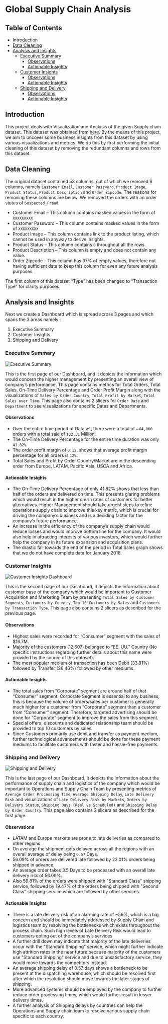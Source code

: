 # Global Supply Chain Analysis

## Table of Contents

- [Introduction](#introduction)
- [Data Cleaning](#data-cleaning)
- [Analysis and Insights](#analysis-and-insights)
  - [Executive Summary](#executive-summary)
    - [Observations](#observations)
    - [Actionable Insights](#actionable-insights)
  - [Customer Insights](#customer-insights)
    - [Observations](#observations-1)
    - [Actionable Insights](#actionable-insights-1)
  - [Shipping and Delivery](#shipping-and-delivery)
    - [Observations](#observations-2)
    - [Actionable Insights](#actionable-insights-2)

## Introduction
This project deals with Visualization and Analysis of the given Supply chain dataset. This dataset was obtained from [here](https://data.mendeley.com/datasets/8gx2fvg2k6/5/files/29dc7b05-dda6-4834-8354-5b5cc44430df). By the means of this project, we aim to uncover some business insights from this dataset by using various visualizations and metrics. We do this by first performing the initial cleaning of this dataset by removing the redundant columns and rows from this dataset.

## Data Cleaning
The original dataset contained 53 columns, out of which we removed 6 columns, namely `Customer Email`, `Customer Password`, `Product Image`, `Product Status`, `Product Description` and `Order Zipcode`. The reasons for removing these columns are below. We removed the orders with an order status of `Suspected_Fraud`.
- Customer Email – This column contains masked values in the form of `XXXXXXXXX`
- Customer Password – This column contains masked values in the form of `XXXXXXXXX`
- Product Image – This column contains link to the product listing, which cannot be used in anyway to derive insights.
- Product Status – This column contains `0` throughout all the rows.
- Product Description – This column is empty and does not contain any value. 
- Order Zipcode – This column has 97% of empty values, therefore not having sufficient data to keep this column for even any future analysis purposes.

The first column of this dataset “Type” has been changed to “Transaction Type” for clarity purposes. 

## Analysis and Insights
Next we create a Dashboard which is spread across 3 pages and which spans the 3 areas namely :  
1.	Executive Summary 
2.	Customer Insights
3.	Shipping and Delivery

### Executive Summary

![Executive Summary](https://github.com/VipulSharma95/Portfolio_Projects/blob/main/Global%20Supply%20Chain%20Power%20BI/Supply%20Chain%20Power%20BI_Page1.jpg)


This is the first page of our Dashboard, and it depicts the information which would concern the higher management by presenting an overall view of company’s performance. This page contains metrics for Total Orders, Total Sales, On-Time Delivery Percentage and Order Profit Margin along with the visualizations of `Sales by Order Country`, `Total Profit by Market`, `Total Sales over Time`. This page also contains 2 slicers for `Order Date` and `Department` to see visualizations for specific Dates and Departments.

#### Observations 
- Over the entire time period of Dataset, there were a total of ~`64,000` orders with a total sale of `$32.31` Million.
- The On-Time Delivery Percentage for the entire time duration was only `41.82%`.
- The order profit margin of `0.12`, shows that average profit margin percentage for all orders is `12%`.
- Total Sales and Profit by Order Country/Market are in the descending order from Europe, LATAM, Pacific Asia, USCA and Africa. 

#### Actionable Insights
- The On-Time Delivery Percentage of only 41.82% shows that less than half of the orders are delivered on time. This presents glaring problems which would result in the higher churn rates of customers for better alternatives. Higher Management should take urgent steps to refine operations supply chain to improve this key metric, which is crucial for driving the company’s business and is a deciding factor for the company’s future performance.
- An increase in the efficiency of the company’s supply chain would reduce losses and would improve bottom line for the company. It would also help in attracting interests of various investors, which would further help the company in its future expansion and acquisition plans.  
- The drastic fall towards the end of the period in Total Sales graph shows that we do not have complete data for January 2018.

### Customer Insights

![Customer Insights Dashboard](https://github.com/VipulSharma95/Portfolio_Projects/blob/main/Global%20Supply%20Chain%20Power%20BI/Supply%20Chain%20Power%20BI_Page2.jpg)

This is the second page of our Dashboard, it depicts the information about customer base of the company which would be important to Customer Acquisition and Marketing Team by presenting `Total Sales by Customer Segments`, `Customers by Country`, `Top 10 Customers by Sales` and `Customers by Transaction Type`. This page also contains 2 slicers as described for the previous page. 

#### Observations
- Highest sales were recorded for “Consumer” segment with the sales of $16.7M.
- Majority of the customers (12,607) belonged to “EE. UU.” Country (No specific instructions regarding further details about this name were provided by the source of this dataset).
- The most popular medium of transaction has been Debit (33.81%) followed by Transfer (26.46%) followed by other mediums.

#### Actionable Insights
- The total sales from “Corporate” segment are around half of that “Consumer” segment. Corporate Segment is essential to any business, this is because the volume of orders/sales per customer is generally much higher for a customer from “Corporate” segment than a customer from “Consumer” segment. Therefore, targeted advertising should be done for “Corporate” segment to improve the sales from this segment.
- Special offers, discounts and dedicated relationship team should be provided to top 10 customers by sales. 
- Since Customers primarily use debit and transfer as payment medium, further technological advancements should be done for these payment mediums to facilitate customers with faster and hassle-free payments. 

### Shipping and Delivery

![Shipping and Delivery](https://github.com/VipulSharma95/Portfolio_Projects/blob/main/Global%20Supply%20Chain%20Power%20BI/Supply%20Chain%20Power%20BI_Page3.jpg)

This is the last page of our Dashboard, it depicts the information about the performance of supply chain and logistics of the company which would be important to Operations and Supply Chain Team by presenting metrics of `Average Order Processing Time`, `Average Shipping Delay`, `Late Delivery Risk` and visualizations of `Late Delivery Risk by Markets`, `Orders by Delivery Status`, `Shipping Days (Real vs Scheduled)` and `Shipping Delay by Order Country`. This page also contains 2 slicers as described for the first page. 

#### Observations
- LATAM and Europe markets are prone to late deliveries as compared to other regions.
- On average the shipment gets delayed across all the regions with an overall average of delay being `0.57` Days.
- 56.09% of orders are delivered late followed by 23.01% orders being shipped in advance.
- An average order takes 3.5 Days to be processed with an overall late delivery risk of 56.09%.
- Also 59.81% of the orders were shipped with "Standard Class" shipping service, followed by 19.47% of the orders being shipped with "Second Class" shipping service which are followed by other services. 

#### Actionable Insights
- There is a late delivery risk of an alarming rate of ~56%, which is a big concern and should be immediately addressed by Supply Chain and logistics team by resolving the bottlenecks which exists throughout the process chain. Such high levels of Late Delivery Risk would lead to customers opting out of the company’s services
- A further drill down may indicate that majority of the late deliveries occur with the "Standard Shipping" service, which might further indicate high attrition rates in the near future because majority of the customers use "Standard Shipping" service and due to unsatisfactory service, they would move towards the competitors instead.
- An average shipping delay of 0.57 days shows a bottleneck to be present at the dispatching warehouse, which should be resolved first after which the resolution should move towards the later stages of shipping.
- More advanced systems should be employed by the company to further reduce order processing times, which would further result in lesser delivery times.
- A further analysis of Shipping delays by countries can help the Operations and Supply chain team to resolve various supply chain specific to each country.
